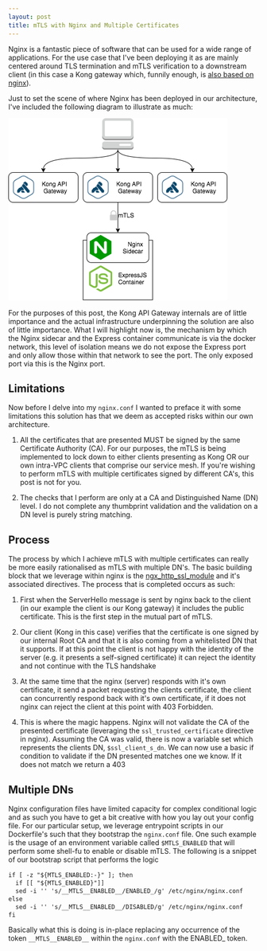 ```yaml
---
layout: post
title: mTLS with Nginx and Multiple Certificates
---
```


Nginx is a fantastic piece of software that can be used for a wide range of applications. For the use case that I've been deploying it as are mainly centered around TLS termination and mTLS verification to a downstream client (in this case a Kong gateway which, funnily enough, is [also based on nginx](https://konghq.com/faqs/)). 

Just to set the scene of where Nginx has been deployed in our architecture, I've included the following diagram to illustrate as much:

![mTLS Diagram](/public/mTLS_diagram.png)

For the purposes of this post, the Kong API Gateway internals are of little importance and the actual infrastructure underpinning the solution are also of little importance. What I will highlight now is, the mechanism by which the Nginx sidecar and the Express container communicate is via the docker network, this level of isolation means we do not expose the Express port and only allow those within that network to see the port. The only exposed port via this is the Nginx port.

## Limitations

Now before I delve into my ```nginx.conf``` I wanted to preface it with some limitations this solution has that we deem as accepted risks within our own architecture. 

1. All the certificates that are presented MUST be signed by the same Certificate Authority (CA). For our purposes, the mTLS is being implemented to lock down to either clients presenting as Kong OR our own intra-VPC clients that comprise our service mesh. If you're wishing to perform mTLS with multiple certificates signed by different CA's, this post is not for you.

2. The checks that I perform are only at a CA and Distinguished Name (DN) level. I do not complete any thumbprint validation and the validation on a DN level is purely string matching.

## Process

The process by which I achieve mTLS with multiple certificates can really be more easily rationalised as mTLS with multiple DN's. The basic building block that we leverage within nginx is the [ngx_http_ssl_module](http://nginx.org/en/docs/http/ngx_http_ssl_module.html) and it's associated directives. The process that is completed occurs as such:

1. First when the ServerHello message is sent by nginx back to the client (in our example the client is our Kong gateway) it includes the public certificate. This is the first step in the mutual part of mTLS.

2. Our client (Kong in this case) verifies that the certificate is one signed by our internal Root CA and that it is also coming from a whitelisted DN that it supports. If at this point the client is not happy with the identity of the server (e.g. it presents a self-signed certificate) it can reject the identity and not continue with the TLS handshake

3. At the same time that the nginx (server) responds with it's own certificate, it send a packet requesting the clients certificate, the client can concurrently respond back with it's own certificate, if it does not nginx can reject the client at this point with 403 Forbidden.

4. This is where the magic happens. Nginx will not validate the CA of the presented certificate (leveraging the ```ssl_trusted_certificate``` directive in nginx). Assuming the CA was valid, there is now a variable set which represents the clients DN, ```$ssl_client_s_dn```. We can now use a basic if condition to validate if the DN presented matches one we know. If it does not match we return a 403

## Multiple DNs

Nginx configuration files have limited capacity for complex conditional logic and as such you have to get a bit creative with how you lay out your config file. For our particular setup, we leverage entrypoint scripts in our Dockerfile's such that they bootstrap the ```nginx.conf``` file. One such example is the usage of an environment variable called ```$MTLS_ENABLED``` that will perform some shell-fu to enable or disable mTLS. The following is a snippet of our bootstrap script that performs the logic

```shell
if [ -z "${MTLS_ENABLED:-}" ]; then
  if [[ "${MTLS_ENABLED}"]]
  sed -i '' 's/__MTLS__ENABLED__/ENABLED_/g' /etc/nginx/nginx.conf
else
  sed -i '' 's/__MTLS__ENABLED__/DISABLED/g' /etc/nginx/nginx.conf
fi
```

Basically what this is doing is in-place replacing any occurrence of the token ```__MTLS__ENABLED__``` within the ```nginx.conf``` with the ENABLED_ token.
